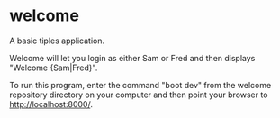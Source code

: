 # welcome
A basic tiples application.

Welcome will let you login as either Sam or Fred and then displays "Welcome {Sam|Fred}".

To run this program, enter the command "boot dev" from the welcome repository directory on your computer
and then point your browser to [http://localhost:8000/](http://localhost:8000/).
